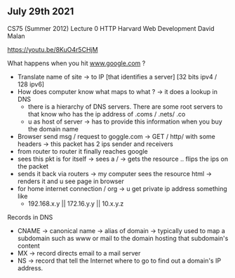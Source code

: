 ## July 29th 2021

CS75 (Summer 2012) Lecture 0 HTTP Harvard Web Development David Malan

https://youtu.be/8KuO4r5CHjM

What happens when you hit www.google.com ?

- Translate name of site -> to IP [that identifies a server] [32 bits ipv4 / 128 ipv6]
- How does computer know what maps to what ? -> it does a lookup in DNS
    - there is a hierarchy of DNS servers. There are some root servers to that know who has the ip address of .coms / .nets/ .co
    - u as host of server -> has to provide this information when you buy the domain name
- Browser send msg / request to goggle.com -> GET / http/ with some headers -> this packet has 2 ips sender and receivers
- from router to router it finally reaches google
- sees this pkt is for itself -> sees a / -> gets the resource .. flips the ips on the packet 
- sends it back via routers -> my computer sees the resource html -> renders it and u see page in browser
- for home internet connection / org -> u get private ip address something like 
  - 192.168.x.y || 172.16.y.y || 10.x.y.z 
    
Records in DNS    
- CNAME -> canonical name -> alias of domain -> typically used to map a subdomain such as www or mail to the domain hosting that subdomain's content
- MX -> record directs email to a mail server
- NS -> record that tell the Internet where to go to find out a domain's IP address.



